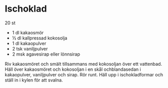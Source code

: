 # Ischoklad

20 st

 - 1 dl kakaosmör
 - ½ dl kallpressad kokosolja
 - 1 dl kakaopulver
 - 2 tsk vaniljpulver
 - 2 msk agavesirap eller lönnsirap

Riv kakaosmöret och smält tillsammans med kokosoljan över ett vattenbad. Häll över kakaosmöret och kokosoljan i en skål ochblandasedan i kakaopulver, vaniljpulver och sirap. Rör runt. Häll upp i ischokladformar och ställ in i kylen för att svalna.
